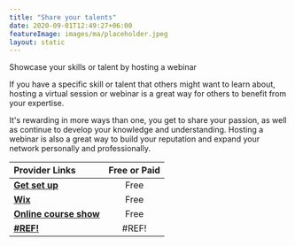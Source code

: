 ```yaml
---
title: "Share your talents"
date: 2020-09-01T12:49:27+06:00
featureImage: images/ma/placeholder.jpeg
layout: static
---
```


Showcase your skills or talent by hosting a webinar

If you have a specific skill or talent that others might want to learn about, hosting a virtual session or webinar is a great way for others to benefit from your expertise.

It's rewarding in more ways than one, you get to share your passion, as well as continue to develop your knowledge and understanding. Hosting a webinar is also a great way to build your reputation and expand your network personally and professionally.

| Provider Links      | Free or Paid  |  
| :-----------          | :--------------:      |  
| [**Get set up**](https://share.hsforms.com/1NendfH52RSCvpOFkCq8D1A49suz) | Free | 
| [**Wix**](https://www.wix.com/blog/2020/04/how-to-create-an-online-course/) | Free | 
| [**Online course show**](https://www.onlinecoursehow.com/tips/host-course-online/) | Free | 
| [**#REF!**](#REF!) | #REF! | 
  

<br/><br/>






